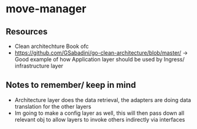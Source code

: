 # move-manager

## Resources
- Clean architechture Book ofc
- https://github.com/GSabadini/go-clean-architecture/blob/master/ -> Good example of how Application layer should be used by Ingress/ infrastructure layer

## Notes to remember/ keep in mind
- Architecture layer does the data retrieval, the adapters are doing data translation for the other layers
- Im going to make a config layer as well, this will then pass down all relevant obj to allow layers to invoke others indirectly via interfaces
